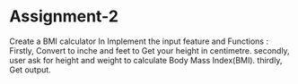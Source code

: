 # Assignment-2
Create a BMI calculator In 	Implement the input feature and Functions :
Firstly, Convert to inche and feet to Get your height in centimetre. 
secondly, user ask for height and weight to calculate Body Mass Index(BMI).
thirdly, Get output.

